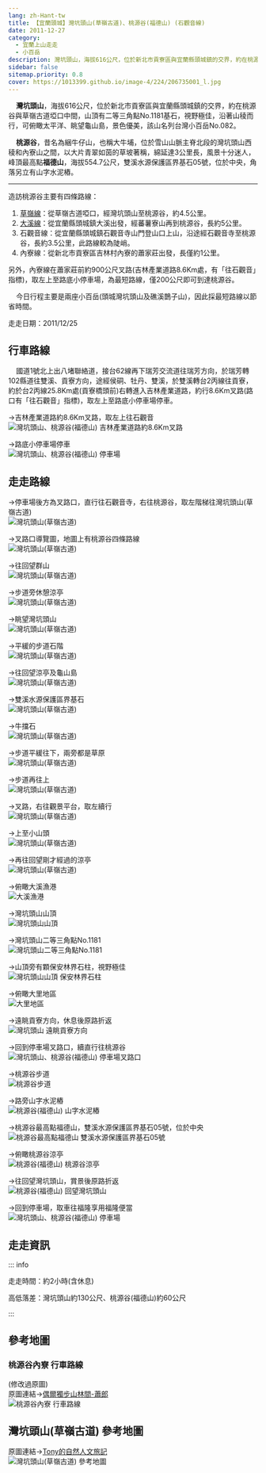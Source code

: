```yaml
---
lang: zh-Hant-tw
title: 【宜蘭頭城】灣坑頭山(草嶺古道)、桃源谷(福德山) (石觀音線)
date: 2011-12-27
category: 
  - 宜蘭上山走走
  - 小百岳
description: 灣坑頭山，海拔616公尺，位於新北市貢寮區與宜蘭縣頭城鎮的交界，約在桃源谷與草嶺古道埡口中間，山頂有二等三角點No.1181基石，視野極佳，沿著山稜而行，可俯瞰太平洋、眺望龜山島，景色優美，該山名列台灣小百岳No.082。 桃源谷，昔名為綑牛仔山，也稱大牛埔，位於雪山山脈主脊北段的灣坑頭山西稜和內寮山之間，以大片青翠如茵的草坡著稱，綿延達3公里長，風景十分迷人，峰頂最高點福德山，海拔554.7公尺，雙溪水源保護區界基石05號，位於中央，角落另立有山字水泥樁。
sidebar: false
sitemap.priority: 0.8
cover: https://1013399.github.io/image-4/224/206735001_l.jpg
---
```


    **灣坑頭山**，海拔616公尺，位於新北市貢寮區與宜蘭縣頭城鎮的交界，約在桃源谷與草嶺古道埡口中間，山頂有二等三角點No.1181基石，視野極佳，沿著山稜而行，可俯瞰太平洋、眺望龜山島，景色優美，該山名列台灣小百岳No.082。  

    **桃源谷**，昔名為綑牛仔山，也稱大牛埔，位於雪山山脈主脊北段的灣坑頭山西稜和內寮山之間，以大片青翠如茵的草坡著稱，綿延達3公里長，風景十分迷人，峰頂最高點**福德山**，海拔554.7公尺，雙溪水源保護區界基石05號，位於中央，角落另立有山字水泥樁。 

<!-- more --> 
----

造訪桃源谷主要有四條路線：  
1. [草嶺線](/posts/post-173-2012-12-25.html)：從草嶺古道啞口，經灣坑頭山至桃源谷，約4.5公里。  
2. [大溪線](/posts/post-173-2012-12-25.html)：從宜蘭縣頭城鎮大溪出發，經蕃薯寮山再到桃源谷，長約5公里。  
3. 石觀音線：從宜蘭縣頭城鎮石觀音寺山門登山口上山，沿途經石觀音寺至桃源谷，長約3.5公里，此路線較為陡峭。  
4. 內寮線：從新北市貢寮區吉林村內寮的蕭家莊出發，長僅約1公里。  

另外，內寮線在蕭家莊前約900公尺叉路(吉林產業道路8.6Km處，有「往石觀音」指標)，取左上至路底小停車場，為最短路線，僅200公尺即可到達桃源谷。  

    今日行程主要是兩座小百岳(頭城灣坑頭山及礁溪鵲子山)，因此採最短路線以節省時間。

走走日期：2011/12/25

## 行車路線
    國道1號北上出八堵聯絡道，接台62線再下瑞芳交流道往瑞芳方向，於瑞芳轉102縣道往雙溪、貢寮方向，途經侯硐、牡丹、雙溪，於雙溪轉台2丙線往貢寮，約於台2丙線25.8Km處(貢寮橋頭前)右轉進入吉林產業道路，約行8.6Km叉路(路口有「往石觀音」指標)，取左上至路底小停車場停車。  

→吉林產業道路約8.6Km叉路，取左上往石觀音  
![灣坑頭山、桃源谷(福德山) 吉林產業道路約8.6Km叉路](https://1013399.github.io/image-4/224/206734990_l.jpg)

→路底小停車場停車  
![灣坑頭山、桃源谷(福德山) 停車場](https://1013399.github.io/image-4/224/206796702_l.jpg)

## 走走路線
→停車場後方為叉路口，直行往石觀音寺，右往桃源谷，取左階梯往灣坑頭山(草嶺古道)  
![灣坑頭山(草嶺古道)](https://1013399.github.io/image-4/224/206734998_l.jpg)

→叉路口導覽圖，地圖上有桃源谷四條路線  
![灣坑頭山(草嶺古道)](https://1013399.github.io/image-4/224/206735229_l.jpg)

→往回望群山  
![灣坑頭山(草嶺古道)](https://1013399.github.io/image-4/224/206735001_l.jpg)

→步道旁休憩涼亭  
![灣坑頭山(草嶺古道)](https://1013399.github.io/image-4/224/206735003_l.jpg)

→眺望灣坑頭山  
![灣坑頭山(草嶺古道)](https://1013399.github.io/image-4/224/206735007_l.jpg)

→平緩的步道石階  
![灣坑頭山(草嶺古道)](https://1013399.github.io/image-4/224/206735012_l.jpg)

→往回望涼亭及龜山島  
![灣坑頭山(草嶺古道)](https://1013399.github.io/image-4/224/206735019_l.jpg)

→雙溪水源保護區界基石  
![灣坑頭山(草嶺古道)](https://1013399.github.io/image-4/224/206735023_l.jpg)

→牛擋石  
![灣坑頭山(草嶺古道)](https://1013399.github.io/image-4/224/206735030_l.jpg)

→步道平緩往下，兩旁都是草原  
![灣坑頭山(草嶺古道)](https://1013399.github.io/image-4/224/206735033_l.jpg)

→步道再往上  
![灣坑頭山(草嶺古道)](https://1013399.github.io/image-4/224/206735038_l.jpg)

→叉路，右往觀景平台，取左續行  
![灣坑頭山(草嶺古道)](https://1013399.github.io/image-4/224/206735041_l.jpg)

→上至小山頭  
![灣坑頭山(草嶺古道)](https://1013399.github.io/image-4/224/206735045_l.jpg)

→再往回望剛才經過的涼亭  
![灣坑頭山(草嶺古道)](https://1013399.github.io/image-4/224/206735051_l.jpg)

→俯瞰大溪漁港  
![大溪漁港](https://1013399.github.io/image-4/224/206735055_l.jpg)

→灣坑頭山山頂  
![灣坑頭山山頂](https://1013399.github.io/image-4/224/206735059_l.jpg)

→灣坑頭山二等三角點No.1181  
![灣坑頭山二等三角點No.1181](https://1013399.github.io/image-4/224/206735062_l.jpg)

→山頂旁有顆保安林界石柱，視野極佳  
![灣坑頭山山頂 保安林界石柱](https://1013399.github.io/image-4/224/206735068_l.jpg)

→俯瞰大里地區  
![大里地區](https://1013399.github.io/image-4/224/206735077_l.jpg)

→遠眺貢寮方向，休息後原路折返  
![灣坑頭山 遠眺貢寮方向](https://1013399.github.io/image-4/224/206735082_l.jpg)

→回到停車場叉路口，續直行往桃源谷  
![灣坑頭山、桃源谷(福德山) 停車場叉路口](https://1013399.github.io/image-4/224/206735088_l.jpg)

→桃源谷步道  
![桃源谷步道](https://1013399.github.io/image-4/224/206735093_l.jpg)

→路旁山字水泥樁  
![桃源谷(福德山) 山字水泥樁](https://1013399.github.io/image-4/224/206735100_l.jpg)

→桃源谷最高點福德山，雙溪水源保護區界基石05號，位於中央  
![桃源谷最高點福德山 雙溪水源保護區界基石05號](https://1013399.github.io/image-4/224/206735106_l.jpg)

→俯瞰桃源谷涼亭  
![桃源谷(福德山) 桃源谷涼亭](https://1013399.github.io/image-4/224/206735108_l.jpg)

→往回望灣坑頭山，賞景後原路折返  
![桃源谷(福德山) 回望灣坑頭山](https://1013399.github.io/image-4/224/206735113_l.jpg)

→回到停車場，取車往福隆享用福隆便當  
![灣坑頭山、桃源谷(福德山) 停車場](https://1013399.github.io/image-4/224/206734988_l.jpg)

## 走走資訊

::: info

走走時間：約2小時(含休息)

高低落差：灣坑頭山約130公尺、桃源谷(福德山)約60公尺

:::

## 參考地圖

### 桃源谷內寮 行車路線
(修改過原圖)  
原圖連結→[偶爾獨步山林間-蕭郎](http://www.yougoipay.com/kenny/w591/index.htm)  
![桃源谷內寮 行車路線](https://1013399.github.io/image-4/224/206735156_l.jpg)

## 灣坑頭山(草嶺古道) 參考地圖
原圖連結→[Tony的自然人文旅記](http://www.tonyhuang39.com/tony0464/tony0464.html)  
![灣坑頭山(草嶺古道) 參考地圖](https://1013399.github.io/image-4/224/206735152_l.jpg)
